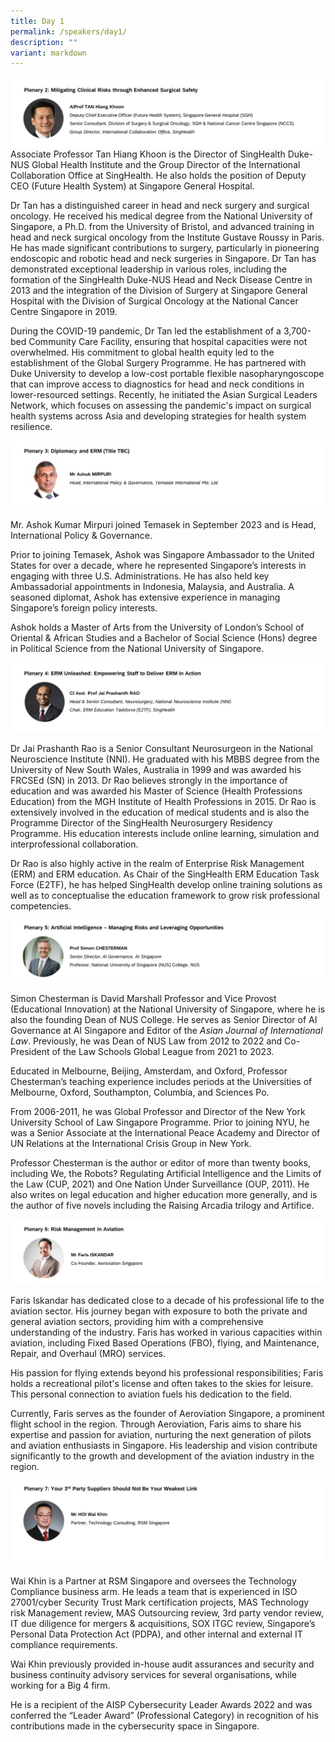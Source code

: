 ```yaml
---
title: Day 1
permalink: /speakers/day1/
description: ""
variant: markdown
---
```

![](/images/tan_hk.png)
Associate Professor Tan Hiang Khoon is the Director of SingHealth Duke-NUS Global Health Institute and the Group Director of the International Collaboration Office at SingHealth. He also holds the position of Deputy CEO (Future Health System) at Singapore General Hospital.

Dr Tan has a distinguished career in head and neck surgery and surgical oncology. He received his medical degree from the National University of Singapore, a Ph.D. from the University of Bristol, and advanced training in head and neck surgical oncology from the Institute Gustave Roussy in Paris. He has made significant contributions to surgery, particularly in pioneering endoscopic and robotic head and neck surgeries in Singapore. Dr Tan has demonstrated exceptional leadership in various roles, including the formation of the SingHealth Duke-NUS Head and Neck Disease Centre in 2013 and the integration of the Division of Surgery at Singapore General Hospital with the Division of Surgical Oncology at the National Cancer Centre Singapore in 2019.

During the COVID-19 pandemic, Dr Tan led the establishment of a 3,700-bed Community Care Facility, ensuring that hospital capacities were not overwhelmed. His commitment to global health equity led to the establishment of the Global Surgery Programme. He has partnered with Duke University to develop a low-cost portable flexible nasopharyngoscope that can improve access to diagnostics for head and neck conditions in lower-resourced settings. Recently, he initiated the Asian Surgical Leaders Network, which focuses on assessing the pandemic's impact on surgical health systems across Asia and developing strategies for health system resilience.

![](/images/ashok.png)

Mr. Ashok Kumar Mirpuri joined Temasek in September 2023 and is Head, International Policy & Governance.

Prior to joining Temasek, Ashok was Singapore Ambassador to the United States for over a decade, where he represented Singapore’s interests in engaging with three U.S. Administrations. He has also held key Ambassadorial appointments in Indonesia, Malaysia, and Australia. A seasoned diplomat, Ashok has extensive experience in managing Singapore’s foreign policy interests.

Ashok holds a Master of Arts from the University of London’s School of Oriental & African Studies and a Bachelor of Social Science (Hons) degree in Political Science from the National University of Singapore.

![](/images/dr_jai.png)

Dr Jai Prashanth Rao is a Senior Consultant Neurosurgeon in the National Neuroscience Institute (NNI). He graduated with his MBBS degree from the University of New South Wales, Australia in 1999 and was awarded his FRCSEd (SN) in 2013. Dr Rao believes strongly in the importance of education and was awarded his Master of Science (Health Professions Education) from the MGH Institute of Health Professions in 2015. Dr Rao is extensively involved in the education of medical students and is also the Programme Director of the SingHealth Neurosurgery Residency Programme. His education interests include online learning, simulation and interprofessional collaboration.

Dr Rao is also highly active in the realm of Enterprise Risk Management (ERM) and ERM education. As Chair of the SingHealth ERM Education Task Force (E2TF), he has helped SingHealth develop online training solutions as well as to conceptualise the education framework to grow risk professional competencies.

![](/images/simon.png)

Simon Chesterman is David Marshall Professor and Vice Provost (Educational Innovation) at the National University of Singapore, where he is also the founding Dean of NUS College. He serves as Senior Director of AI Governance at AI Singapore and Editor of the _Asian Journal of International Law_. Previously, he was Dean of NUS Law from 2012 to 2022 and Co-President of the Law Schools Global League from 2021 to 2023.

Educated in Melbourne, Beijing, Amsterdam, and Oxford, Professor Chesterman’s teaching experience includes periods at the Universities of Melbourne, Oxford, Southampton, Columbia, and Sciences Po.

From 2006-2011, he was Global Professor and Director of the New York University School of Law Singapore Programme. Prior to joining NYU, he was a Senior Associate at the International Peace Academy and Director of UN Relations at the International Crisis Group in New York.

Professor Chesterman is the author or editor of more than twenty books, including We, the Robots? Regulating Artificial Intelligence and the Limits of the Law (CUP, 2021) and One Nation Under Surveillance (OUP, 2011). He also writes on legal education and higher education more generally, and is the author of five novels including the Raising Arcadia trilogy and Artifice.

![](/images/faris.png)

Faris Iskandar has dedicated close to a decade of his professional life to the aviation sector. His journey began with exposure to both the private and general aviation sectors, providing him with a comprehensive understanding of the industry. Faris has worked in various capacities within aviation, including Fixed Based Operations (FBO), flying, and Maintenance, Repair, and Overhaul (MRO) services.

His passion for flying extends beyond his professional responsibilities; Faris holds a recreational pilot's license and often takes to the skies for leisure. This personal connection to aviation fuels his dedication to the field.

Currently, Faris serves as the founder of Aeroviation Singapore, a prominent flight school in the region. Through Aeroviation, Faris aims to share his expertise and passion for aviation, nurturing the next generation of pilots and aviation enthusiasts in Singapore. His leadership and vision contribute significantly to the growth and development of the aviation industry in the region.

![](/images/hoi.png)
   
Wai Khin is a Partner at RSM Singapore and oversees the Technology Compliance business arm. He leads a team that is experienced in ISO 27001/cyber Security Trust Mark certification projects, MAS Technology risk Management review, MAS Outsourcing review, 3rd party vendor review, IT due diligence for mergers & acquisitions, SOX ITGC review, Singapore’s Personal Data Protection Act (PDPA), and other internal and external IT compliance requirements.

Wai Khin previously provided in-house audit assurances and security and business continuity advisory services for several organisations, while working for a Big 4 firm.

He is a recipient of the AISP Cybersecurity Leader Awards 2022 and was conferred the “Leader Award” (Professional Category) in recognition of his contributions made in the cybersecurity space in Singapore.